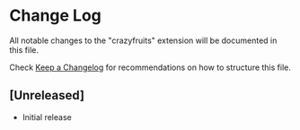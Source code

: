 # Change Log

All notable changes to the "crazyfruits" extension will be documented in this file.

Check [Keep a Changelog](http://keepachangelog.com/) for recommendations on how to structure this file.

## [Unreleased]

- Initial release
